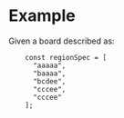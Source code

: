 # Example

Given a board described as:

```
    const regionSpec = [
      "aaaaa",
      "baaaa",
      "bcdee",
      "cccee",
      "cccee"
    ];
```
